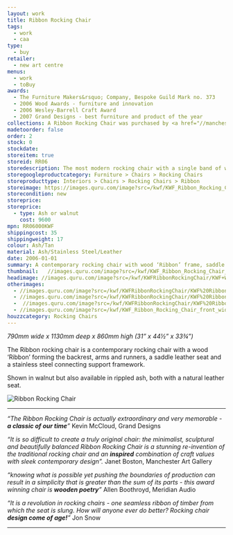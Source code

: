 ```yaml
---
layout: work
title: Ribbon Rocking Chair
tags:
  - work
  - caa
type:
  - buy
retailer:
  - new art centre
menus:
  - work
  - toBuy
awards:
  - The Furniture Makers&rsquo; Company, Bespoke Guild Mark no. 373
  - 2006 Wood Awards - furniture and innovation
  - 2006 Wesley-Barrell Craft Award
  - 2007 Grand Designs - best furniture and product of the year
collections: A Ribbon Rocking Chair was purchased by <a href="//manchesterartgallery.org/" alt="Manchester Museum of Modern Art">Manchester Museum of Modern Art</a> for their permanent collection with assistance from the Art Fund.
madetoorder: false
order: 2
stock: 0
stockdate:
storeitem: true
storeid: RR06
storedescription: The most modern rocking chair with a single band of wood, a high quality saddle leather seat and stainless steel frame
storegoogleproductcategory: Furniture > Chairs > Rocking Chairs
storeproducttype: Interiors > Chairs > Rocking Chairs > Ribbon
storeimage: https://images.quru.com/image?src=/kwf/KWF_Ribbon_Rocking_Chair_front_wide_on_white.jpg&fill=%23ffffff&left=0.22375&top=0.1&right=0.794&bottom=0.957&format=jpg&strip=1
storecondition: new
storeprice:
storeprice: 
  - type: Ash or walnut
    cost: 9600
mpn: RR06000KWF
shippingcost: 35
shippingweight: 17
colour: Ash/Tan
material: Ash/Stainless Steel/Leather
date: 2006-01-01
summary: A contemporary rocking chair with wood ‘Ribbon’ frame, saddle leather seat & stainless steel connectors.
thumbnail:   //images.quru.com/image?src=/kwf/KWF_Ribbon_Rocking_Chair_side_on_white.jpg&width=175&height=175&fill=%23ffffff&left=0.07428571428571429&top=0.06285714285714286&right=0.9142857142857143&bottom=0.9257142857142857&format=jpg&strip=1
headimage: //images.quru.com/image?src=/kwf/KWFRibbonRockingChair/KWF+Walnut+Ribbon+front+34.jpeg&right=0.87813&left=0.10625
otherimages:
  - //images.quru.com/image?src=/kwf/KWFRibbonRockingChair/KWF%20Ribbon%20rocking%20chair%20back.tif&bottom=0.77188&top=0.10313&fill=auto&format=jpg&strip=1
  - //images.quru.com/image?src=/kwf/KWFRibbonRockingChair/KWF%20Ribbon%20rocking%20chair%20front%20on.tif&bottom=0.825&top=0.15625&fill=auto&format=jpg&strip=1
  -  //images.quru.com/image?src=/kwf/KWFRibbonRockingChair/KWF%20Ribbon%20rocking%20chair%20side.tif&right=0.90625&left=0.1&fill=auto&format=jpg&strip=1
  - //images.quru.com/image?src=/kwf/KWF_Ribbon_Rocking_Chair_front_wide_on_white.jpg&right=0.84688&left=0.17813&format=jpg&strip=1
houzzcategory: Rocking Chairs
---
```

_790mm wide x 1130mm deep x 860mm high (31&rdquo; x 44&frac12;&rdquo; x 33&frac34;&rdquo;)_

The Ribbon rocking chair is a contemporary rocking chair with a wood ‘Ribbon’ forming the backrest, arms and runners, a saddle leather seat and a stainless steel connecting support framework.

Shown in walnut but also available in rippled ash, both with a natural leather seat.

<img class="post-title gallery_image" alt="Ribbon Rocking Chair" src="//images.quru.com/image?src=/kwf/GREAT/GREAT_Desn_Social_Post_Katie_Walker.pdf.d/page-00001.png&width=342" srcset="//images.quru.com/image?src=/kwf/GREAT/GREAT_Desn_Social_Post_Katie_Walker.pdf.d/page-00001.png&width=342 360w, //images.quru.com/image?src=/kwf/GREAT/GREAT_Desn_Social_Post_Katie_Walker.pdf.d/page-00001.png&width=770 800w,  //images.quru.com/image?src=/kwf/GREAT/GREAT_Desn_Social_Post_Katie_Walker.pdf.d/page-00001.png&width=1440 2x">

---

*&ldquo;The Ribbon Rocking Chair is actually extraordinary and very memorable - __a classic of our time__&rdquo;*
Kevin McCloud, Grand Designs

*&ldquo;It is so difficult to create a truly original chair: the minimalist, sculptural and beautifully balanced Ribbon Rocking Chair is a stunning re-invention of the traditional rocking chair and an __inspired__ combination of craft values with sleek contemporary design&rdquo;.*
Janet Boston, Manchester Art Gallery

*&ldquo;knowing what is possible yet pushing the boundaries of production can result in a simplicity that is greater than the sum of its parts - this award winning chair is __wooden poetry__&rdquo;*
Allen Boothroyd, Meridian Audio

*&ldquo;It is a revolution in rocking chairs - one seamless ribbon of timber from which the seat is slung. How will anyone ever do better? Rocking chair __design come of age!__&rdquo;*
Jon Snow

---
